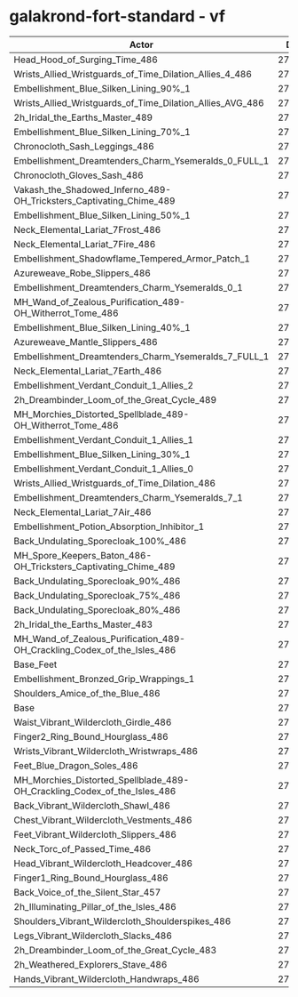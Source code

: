 # galakrond-fort-standard - vf
| Actor | DPS | Increase |
|---|:---:|:---:|
|Head_Hood_of_Surging_Time_486|278334|2.10%|
|Wrists_Allied_Wristguards_of_Time_Dilation_Allies_4_486|277249|1.70%|
|Embellishment_Blue_Silken_Lining_90%_1|276881|1.57%|
|Wrists_Allied_Wristguards_of_Time_Dilation_Allies_AVG_486|276333|1.37%|
|2h_Iridal_the_Earths_Master_489|276325|1.37%|
|Embellishment_Blue_Silken_Lining_70%_1|275945|1.23%|
|Chronocloth_Sash_Leggings_486|275850|1.19%|
|Embellishment_Dreamtenders_Charm_Ysemeralds_0_FULL_1|275507|1.07%|
|Chronocloth_Gloves_Sash_486|275483|1.06%|
|Vakash_the_Shadowed_Inferno_489-OH_Tricksters_Captivating_Chime_489|275471|1.05%|
|Embellishment_Blue_Silken_Lining_50%_1|274977|0.87%|
|Neck_Elemental_Lariat_7Frost_486|274821|0.81%|
|Neck_Elemental_Lariat_7Fire_486|274812|0.81%|
|Embellishment_Shadowflame_Tempered_Armor_Patch_1|274799|0.81%|
|Azureweave_Robe_Slippers_486|274781|0.80%|
|Embellishment_Dreamtenders_Charm_Ysemeralds_0_1|274545|0.71%|
|MH_Wand_of_Zealous_Purification_489-OH_Witherrot_Tome_486|274539|0.71%|
|Embellishment_Blue_Silken_Lining_40%_1|274497|0.69%|
|Azureweave_Mantle_Slippers_486|274493|0.69%|
|Embellishment_Dreamtenders_Charm_Ysemeralds_7_FULL_1|274327|0.63%|
|Neck_Elemental_Lariat_7Earth_486|274208|0.59%|
|Embellishment_Verdant_Conduit_1_Allies_2|274201|0.59%|
|2h_Dreambinder_Loom_of_the_Great_Cycle_489|274120|0.56%|
|MH_Morchies_Distorted_Spellblade_489-OH_Witherrot_Tome_486|274117|0.56%|
|Embellishment_Verdant_Conduit_1_Allies_1|274009|0.52%|
|Embellishment_Blue_Silken_Lining_30%_1|273969|0.50%|
|Embellishment_Verdant_Conduit_1_Allies_0|273910|0.48%|
|Wrists_Allied_Wristguards_of_Time_Dilation_486|273855|0.46%|
|Embellishment_Dreamtenders_Charm_Ysemeralds_7_1|273705|0.40%|
|Neck_Elemental_Lariat_7Air_486|273696|0.40%|
|Embellishment_Potion_Absorption_Inhibitor_1|273484|0.32%|
|Back_Undulating_Sporecloak_100%_486|273378|0.28%|
|MH_Spore_Keepers_Baton_486-OH_Tricksters_Captivating_Chime_489|273175|0.21%|
|Back_Undulating_Sporecloak_90%_486|273160|0.20%|
|Back_Undulating_Sporecloak_75%_486|273109|0.19%|
|Back_Undulating_Sporecloak_80%_486|273109|0.19%|
|2h_Iridal_the_Earths_Master_483|273001|0.15%|
|MH_Wand_of_Zealous_Purification_489-OH_Crackling_Codex_of_the_Isles_486|272967|0.13%|
|Base_Feet|272908|0.11%|
|Embellishment_Bronzed_Grip_Wrappings_1|272745|0.05%|
|Shoulders_Amice_of_the_Blue_486|272726|0.05%|
|Base|272603|0.00%|
|Waist_Vibrant_Wildercloth_Girdle_486|272597|0.00%|
|Finger2_Ring_Bound_Hourglass_486|272558|-0.02%|
|Wrists_Vibrant_Wildercloth_Wristwraps_486|272493|-0.04%|
|Feet_Blue_Dragon_Soles_486|272460|-0.05%|
|MH_Morchies_Distorted_Spellblade_489-OH_Crackling_Codex_of_the_Isles_486|272414|-0.07%|
|Back_Vibrant_Wildercloth_Shawl_486|272290|-0.11%|
|Chest_Vibrant_Wildercloth_Vestments_486|272097|-0.19%|
|Feet_Vibrant_Wildercloth_Slippers_486|272096|-0.19%|
|Neck_Torc_of_Passed_Time_486|272012|-0.22%|
|Head_Vibrant_Wildercloth_Headcover_486|271947|-0.24%|
|Finger1_Ring_Bound_Hourglass_486|271830|-0.28%|
|Back_Voice_of_the_Silent_Star_457|271721|-0.32%|
|2h_Illuminating_Pillar_of_the_Isles_486|271578|-0.38%|
|Shoulders_Vibrant_Wildercloth_Shoulderspikes_486|271578|-0.38%|
|Legs_Vibrant_Wildercloth_Slacks_486|271563|-0.38%|
|2h_Dreambinder_Loom_of_the_Great_Cycle_483|271431|-0.43%|
|2h_Weathered_Explorers_Stave_486|271411|-0.44%|
|Hands_Vibrant_Wildercloth_Handwraps_486|271258|-0.49%|
